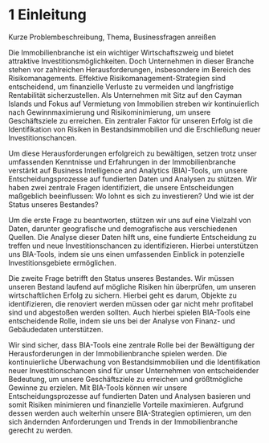 # 1 Einleitung

Kurze Problembeschreibung, Thema, Businessfragen anreißen



Die Immobilienbranche ist ein wichtiger Wirtschaftszweig und bietet attraktive Investitionsmöglichkeiten. Doch Unternehmen in dieser Branche stehen vor zahlreichen Herausforderungen, insbesondere im Bereich des Risikomanagements. Effektive Risikomanagement-Strategien sind entscheidend, um finanzielle Verluste zu vermeiden und langfristige Rentabilität sicherzustellen. Als Unternehmen mit Sitz auf den Cayman Islands und Fokus auf Vermietung von Immobilien streben wir kontinuierlich nach Gewinnmaximierung und Risikominimierung, um unsere Geschäftsziele zu erreichen. Ein zentraler Faktor für unseren Erfolg ist die Identifikation von Risiken in Bestandsimmobilien und die Erschließung neuer Investitionschancen.

Um diese Herausforderungen erfolgreich zu bewältigen, setzen trotz unser umfassenden Kenntnisse und Erfahrungen in der Immobilienbranche verstärkt auf Business Intelligence and Analytics (BIA)-Tools, um unsere Entscheidungsprozesse auf fundierten Daten und Analysen zu stützen. Wir haben zwei zentrale Fragen identifiziert, die unsere Entscheidungen maßgeblich beeinflussen: Wo lohnt es sich zu investieren? Und wie ist der Status unseres Bestandes?

Um die erste Frage zu beantworten, stützen wir uns auf eine Vielzahl von Daten, darunter geografische und demografische aus verschiedenen Quellen. Die Analyse dieser Daten hilft uns, eine fundierte Entscheidung zu treffen und neue Investitionschancen zu identifizieren. Hierbei unterstützen uns BIA-Tools, indem sie uns einen umfassenden Einblick in potenzielle Investitionsgebiete ermöglichen.

Die zweite Frage betrifft den Status unseres Bestandes. Wir müssen unseren Bestand laufend auf mögliche Risiken hin überprüfen, um unseren wirtschaftlichen Erfolg zu sichern. Hierbei geht es darum, Objekte zu identifizieren, die renoviert werden müssen oder gar nicht mehr profitabel sind und abgestoßen werden sollten. Auch hierbei spielen BIA-Tools eine entscheidende Rolle, indem sie uns bei der Analyse von Finanz- und Gebäudedaten unterstützen.

Wir sind sicher, dass BIA-Tools eine zentrale Rolle bei der Bewältigung der Herausforderungen in der Immobilienbranche spielen werden. Die kontinuierliche Überwachung von Bestandsimmobilien und die Identifikation neuer Investitionschancen sind für unser Unternehmen von entscheidender Bedeutung, um unsere Geschäftsziele zu erreichen und größtmögliche Gewinne zu erzielen. Mit BIA-Tools können wir unsere Entscheidungsprozesse auf fundierten Daten und Analysen basieren und somit Risiken minimieren und finanzielle Vorteile maximieren. Aufgrund dessen werden auch weiterhin unsere BIA-Strategien optimieren, um den sich ändernden Anforderungen und Trends in der Immobilienbranche gerecht zu werden.
